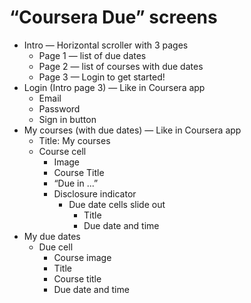 # “Coursera Due” screens

  * Intro — Horizontal scroller with 3 pages
    * Page 1 — list of due dates
    * Page 2 — list of courses with due dates
    * Page 3 — Login to get started!
  * Login (Intro page 3) — Like in Coursera app
    * Email
    * Password
    * Sign in button
  * My courses (with due dates) — Like in Coursera app
    * Title: My courses
    * Course cell
      * Image
      * Course Title
      * “Due in ...”
      * Disclosure indicator
        * Due date cells slide out
          * Title
          * Due date and time
  * My due dates
    * Due cell
      * Course image
      * Title
      * Course title
      * Due date and time
